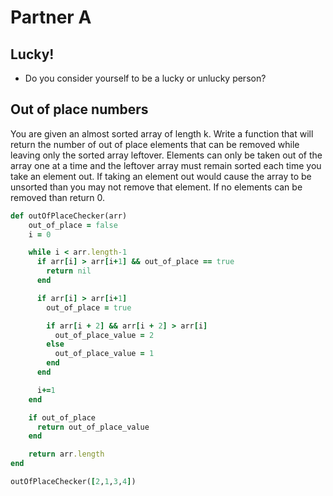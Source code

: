 # Partner A

## Lucky!
* Do you consider yourself to be a lucky or unlucky person?

## Out of place numbers
You are given an almost sorted array of length k.  Write a function that will return the number of out of place elements that can be removed while leaving only the sorted array leftover.  Elements can only be taken out of the array one at a time and the leftover array must remain sorted each time you take an element out.  If taking an element out would cause the array to be unsorted than you may not remove that element.  If no elements can be removed than return 0.

```ruby
def outOfPlaceChecker(arr)
    out_of_place = false
    i = 0

    while i < arr.length-1
      if arr[i] > arr[i+1] && out_of_place == true
        return nil
      end

      if arr[i] > arr[i+1]
        out_of_place = true

        if arr[i + 2] && arr[i + 2] > arr[i]
          out_of_place_value = 2
        else
          out_of_place_value = 1
        end
      end

      i+=1
    end

    if out_of_place
      return out_of_place_value
    end

    return arr.length
end

outOfPlaceChecker([2,1,3,4])
```

